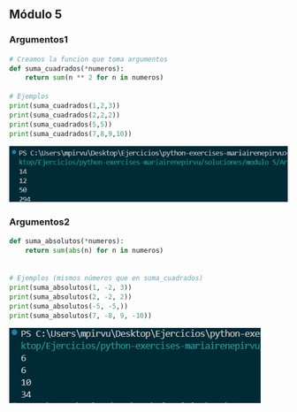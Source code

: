 ## Módulo 5

### Argumentos1

```python
# Creamos la funcion que toma argumentos
def suma_cuadrados(*numeros):
    return sum(n ** 2 for n in numeros)

# Ejemplos 
print(suma_cuadrados(1,2,3))
print(suma_cuadrados(2,2,2))
print(suma_cuadrados(5,5))
print(suma_cuadrados(7,8,9,10))
```
<img src= "../../auxiliar/ej5.png">


### Argumentos2

```python
def suma_absolutos(*numeros):
    return sum(abs(n) for n in numeros)


# Ejemplos (mismos números que en suma_cuadrados)
print(suma_absolutos(1, -2, 3))  
print(suma_absolutos(2, -2, 2)) 
print(suma_absolutos(-5, -5,))  
print(suma_absolutos(7, -8, 9, -10))
```

<img src= "../../auxiliar/ej5.1.png">